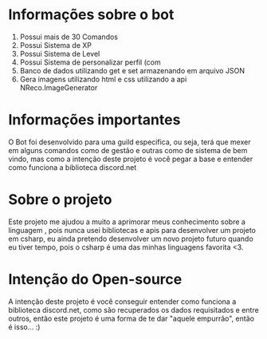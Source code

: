 <h1>Informações sobre o bot</h1>
<ol>
	<li>Possui mais de 30 Comandos</li>
	<li>Possui Sistema de XP</li>
	<li>Possui Sistema de Level</li>
	<li>Possui Sistema de personalizar perfil (com </li>
	<li>Banco de dados utilizando get e set armazenando em arquivo JSON</li>
	<li>Gera imagens utilizando html e css utilizando a api NReco.ImageGenerator</li>
</ol>

<h1>Informações importantes</h1>
<p> O Bot foi desenvolvido para uma guild especifica, ou seja, terá que mexer em alguns comandos como de gestão e outras como de sistema de bem vindo, mas
como a intenção deste projeto é você pegar a base e entender como funciona a biblioteca discord.net</p>

<h1>Sobre o projeto</h1>
<p> Este projeto me ajudou a muito a aprimorar meus conhecimento sobre a linguagem , pois nunca usei bibliotecas e apis para desenvolver um projeto
em csharp, eu ainda pretendo desenvolver um novo projeto futuro quando eu tiver tempo, pois o csharp é uma das minhas linguagens favorita <3.</p>

<h1>Intenção do Open-source</h1>
<p>A intenção deste projeto é você conseguir entender como funciona a biblioteca discord.net, como são recuperados os dados requisitados
e entre outros, então este projeto é uma forma de te dar "aquele empurrão", então é isso... :)
